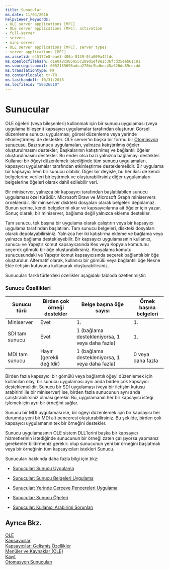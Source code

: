 ```yaml
---
title: Sunucular
ms.date: 11/04/2016
helpviewer_keywords:
- OLE server applications [MFC]
- OLE server applications [MFC], activation
- full-server
- servers
- mini-server
- OLE server applications [MFC], server types
- server applications [MFC]
ms.assetid: e45172e8-eae3-400a-8139-0fa009a42fdc
ms.openlocfilehash: d1e0a8ca85055c289d1ef8e1c36fcd35eab61c91
ms.sourcegitcommit: 6052185696adca270bc9bdbec45a626dd89cdcdd
ms.translationtype: MT
ms.contentlocale: tr-TR
ms.lasthandoff: 10/31/2018
ms.locfileid: "50526510"
---
```

# <a name="servers"></a>Sunucular

OLE öğeleri (veya bileşenleri) kullanmak için bir sunucu uygulaması (veya uygulama bileşeni) kapsayıcı uygulamalar tarafından oluşturur. Görsel düzenleme sunucu uygulaması, görsel düzenleme veya yerinde etkinleştirmeyi de destekler. OLE server'ın başka bir formu bir [Otomasyon sunucusu](../mfc/automation-servers.md). Bazı sunucu uygulamaları, yalnızca katıştırılmış öğeler oluşturulmasını destekler; Başkalarının katıştırılmış ve bağlantılı öğeler oluşturulmasını destekler. Bu ender olsa bazı yalnızca bağlamayı destekler. Kullanıcı bir öğeyi düzenlemek istediğinde tüm sunucu uygulamaları, kapsayıcı uygulamalar tarafından etkinleştirme desteklemelidir. Bir uygulama bir kapsayıcı hem bir sunucu olabilir. Diğer bir deyişle, bu her ikisi de kendi belgelerine verileri birleştirmek ve oluşturabilirsiniz diğer uygulamaları belgelerine öğeleri olarak dahil edilebilir veri.

Bir miniserver, yalnızca bir kapsayıcı tarafından başlatılabilen sunucu uygulaması özel türüdür. Microsoft Draw ve Microsoft Graph miniservers örnekleridir. Bir miniserver diskteki dosyaları olarak belgeleri depolamaz. Bunun yerine, kendi belgelerini okur ve kapsayıcılarına ait öğeler için yazar. Sonuç olarak, bir miniserver, bağlama değil yalnızca ekleme destekler.

Tam sunucu, tek başına bir uygulama olarak çalıştırın veya bir kapsayıcı uygulama tarafından başlatılan. Tam sunucu belgeleri, diskteki dosyaları olarak depolayabilirsiniz. Yalnızca her iki katıştırma ekleme ve bağlama veya yalnızca bağlama destekleyebilir. Bir kapsayıcı uygulamasının kullanıcı, sunucu ve Yapıştır komut kapsayıcısında Kes veya Kopyala komutunu seçerek gömülü bir öğe oluşturabilirsiniz. Kopyalama komutu sunucusundaki ve Yapıştır komut kapsayıcısında seçerek bağlantılı bir öğe oluşturulur. Alternatif olarak, kullanıcı bir gömülü veya bağlantılı öğe Nesne Ekle iletişim kutusunu kullanarak oluşturabilirsiniz.

Sunucuları farklı türlerdeki özellikler aşağıdaki tabloda özetlenmiştir:

### <a name="server-characteristics"></a>Sunucu Özellikleri

|Sunucu türü|Birden çok örneği destekler|Belge başına öğe sayısı|Örnek başına belgeleri|
|--------------------|---------------------------------|------------------------|----------------------------|
|Miniserver|Evet|1.|1.|
|SDI tam sunucu|Evet|1 (bağlama destekleniyorsa, 1 veya daha fazla)|1.|
|MDI tam sunucu|Hayır (gerekli değildir)|1 (bağlama destekleniyorsa, 1 veya daha fazla)|0 veya daha fazla|

Birden fazla kapsayıcı bir gömülü veya bağlantılı öğeyi düzenlemek için kullanılan olay, bir sunucu uygulaması aynı anda birden çok kapsayıcı desteklemelidir. Sunucu bir SDI uygulaması (veya bir iletişim kutusu arabirimi ile bir miniserver) ise, birden fazla sunucunun aynı anda çalıştırabilirsiniz olması gerekir. Bu, uygulamanın her bir kapsayıcı isteği işlemek için ayrı bir örneğini sağlar.

Sunucu bir MDI uygulaması ise, bir öğeyi düzenlemek için bir kapsayıcı her durumda yeni bir MDI alt penceresi oluşturabilirsiniz. Bu şekilde, birden çok kapsayıcı uygulamanın tek bir örneğini destekler.

Sunucu uygulamasının OLE sistem DLL'lerini başka bir kapsayıcı hizmetlerinin istediğinde sunucunun bir örneği zaten çalışıyorsa yapmanız gerekenler bildirmeniz gerekir: olup sunucunun yeni bir örneğini başlatmak veya bir örneğinin tüm kapsayıcıları istekleri Sunucu.

Sunucuları hakkında daha fazla bilgi için bkz:

- [Sunucular: Sunucu Uygulama](../mfc/servers-implementing-a-server.md)

- [Sunucular: Sunucu Belgeleri Uygulama](../mfc/servers-implementing-server-documents.md)

- [Sunucular: Yerinde Çerçeve Pencereleri Uygulama](../mfc/servers-implementing-in-place-frame-windows.md)

- [Sunucular: Sunucu Öğeleri](../mfc/servers-server-items.md)

- [Sunucular: Kullanıcı Arabirimi Sorunları](../mfc/servers-user-interface-issues.md)

## <a name="see-also"></a>Ayrıca Bkz.

[OLE](../mfc/ole-in-mfc.md)<br/>
[Kapsayıcılar](../mfc/containers.md)<br/>
[Kapsayıcılar: Gelişmiş Özellikler](../mfc/containers-advanced-features.md)<br/>
[Menüler ve Kaynaklar (OLE)](../mfc/menus-and-resources-ole.md)<br/>
[Kayıt](../mfc/registration.md)<br/>
[Otomasyon Sunucuları](../mfc/automation-servers.md)


